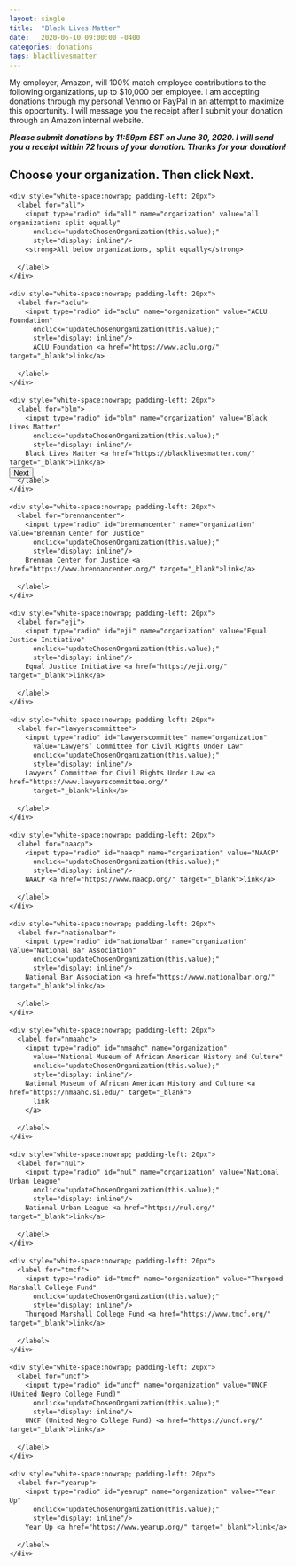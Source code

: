 ```yaml
---
layout: single
title:  "Black Lives Matter"
date:   2020-06-10 09:00:00 -0400
categories: donations
tags: blacklivesmatter
---
```


<script src="{{ base.url | prepend: site.url }}/assets/js/blm.js"></script>

My employer, Amazon, will 100% match employee contributions to the following organizations, up to $10,000 per employee. I am accepting donations through my personal Venmo or PayPal in an attempt to maximize this opportunity. I will message you the receipt after I submit your donation through an Amazon internal website.

***Please submit donations by 11:59pm EST on June 30, 2020.  I will send you a receipt within 72 hours of your donation. Thanks for your donation!***

<p>
<div id="form-surrounding-section" style="padding-bottom: 20px">
  <div id="step-0" style="height: 500px">
    <h2>Choose your organization. Then click Next.</h2>

    <div style="white-space:nowrap; padding-left: 20px">
      <label for="all">
        <input type="radio" id="all" name="organization" value="all organizations split equally" 
          onclick="updateChosenOrganization(this.value);"
          style="display: inline"/>
        <strong>All below organizations, split equally</strong>
      
      </label>
    </div>

    <div style="white-space:nowrap; padding-left: 20px">
      <label for="aclu">
        <input type="radio" id="aclu" name="organization" value="ACLU Foundation" 
          onclick="updateChosenOrganization(this.value);"
          style="display: inline"/>
          ACLU Foundation <a href="https://www.aclu.org/" target="_blank">link</a>
      
      </label>
    </div>

    <div style="white-space:nowrap; padding-left: 20px">
      <label for="blm">
        <input type="radio" id="blm" name="organization" value="Black Lives Matter"
          onclick="updateChosenOrganization(this.value);"
          style="display: inline"/>
        Black Lives Matter <a href="https://blacklivesmatter.com/" target="_blank">link</a>
      
      </label>
    </div>

    <div style="white-space:nowrap; padding-left: 20px">
      <label for="brennancenter">
        <input type="radio" id="brennancenter" name="organization" value="Brennan Center for Justice"
          onclick="updateChosenOrganization(this.value);"
          style="display: inline"/>
        Brennan Center for Justice <a href="https://www.brennancenter.org/" target="_blank">link</a>
      
      </label>
    </div>

    <div style="white-space:nowrap; padding-left: 20px">
      <label for="eji">
        <input type="radio" id="eji" name="organization" value="Equal Justice Initiative"
          onclick="updateChosenOrganization(this.value);"
          style="display: inline"/>
        Equal Justice Initiative <a href="https://eji.org/" target="_blank">link</a>
      
      </label>
    </div>

    <div style="white-space:nowrap; padding-left: 20px">
      <label for="lawyerscommittee">
        <input type="radio" id="lawyerscommittee" name="organization" 
          value="Lawyers’ Committee for Civil Rights Under Law" 
          onclick="updateChosenOrganization(this.value);"
          style="display: inline"/>
        Lawyers’ Committee for Civil Rights Under Law <a href="https://www.lawyerscommittee.org/" 
          target="_blank">link</a>
      
      </label>
    </div>

    <div style="white-space:nowrap; padding-left: 20px">
      <label for="naacp">
        <input type="radio" id="naacp" name="organization" value="NAACP" 
          onclick="updateChosenOrganization(this.value);"
          style="display: inline"/>
        NAACP <a href="https://www.naacp.org/" target="_blank">link</a>
      
      </label>
    </div>

    <div style="white-space:nowrap; padding-left: 20px">
      <label for="nationalbar">
        <input type="radio" id="nationalbar" name="organization" value="National Bar Association"
          onclick="updateChosenOrganization(this.value);"
          style="display: inline"/>
        National Bar Association <a href="https://www.nationalbar.org/" target="_blank">link</a>
      
      </label>
    </div>

    <div style="white-space:nowrap; padding-left: 20px">
      <label for="nmaahc">
        <input type="radio" id="nmaahc" name="organization" 
          value="National Museum of African American History and Culture" 
          onclick="updateChosenOrganization(this.value);"
          style="display: inline"/>
        National Museum of African American History and Culture <a href="https://nmaahc.si.edu/" target="_blank">
          link
        </a>
      
      </label>
    </div>

    <div style="white-space:nowrap; padding-left: 20px">
      <label for="nul">
        <input type="radio" id="nul" name="organization" value="National Urban League" 
          onclick="updateChosenOrganization(this.value);"
          style="display: inline"/>
        National Urban League <a href="https://nul.org/" target="_blank">link</a>
      
      </label>
    </div>

    <div style="white-space:nowrap; padding-left: 20px">
      <label for="tmcf">
        <input type="radio" id="tmcf" name="organization" value="Thurgood Marshall College Fund" 
          onclick="updateChosenOrganization(this.value);"
          style="display: inline"/>
        Thurgood Marshall College Fund <a href="https://www.tmcf.org/" target="_blank">link</a>
      
      </label>
    </div>

    <div style="white-space:nowrap; padding-left: 20px">
      <label for="uncf">
        <input type="radio" id="uncf" name="organization" value="UNCF (United Negro College Fund)" 
          onclick="updateChosenOrganization(this.value);"
          style="display: inline"/>
        UNCF (United Negro College Fund) <a href="https://uncf.org/" target="_blank">link</a>
      
      </label>
    </div>

    <div style="white-space:nowrap; padding-left: 20px">
      <label for="yearup">
        <input type="radio" id="yearup" name="organization" value="Year Up" 
          onclick="updateChosenOrganization(this.value);"
          style="display: inline"/>
        Year Up <a href="https://www.yearup.org/" target="_blank">link</a>
      
      </label>
    </div>
  </div> <!-- step-0 -->

  <div id="step-1" style="display: none">
    <h2>Enter your instagram or name (so I can send you a receipt). Then click Next.</h2>
    <input type="text" id="insta-name" placeholder="Instagram/Name" style="width: 50%;" 
      oninput="updateInstaSlashName(this.value);"/>
  </div>

  <div id="step-2" style="display: none">
    <h2>Click "Copy message to clipboard!" Then click Next.</h2>
    <button onclick="copyPromptToClipboard();">Copy message to clipboard!</button> 
    <span id="info-copied-span" style="display: none">Copied!</span>

    <textarea readonly id="donation-prompt" rows="3" cols="50">Please send my donation to (org). Please send the receipt to (insta).</textarea>
  </div> <!-- step-2 -->

  <div id="step-3" style="display: none">

    <h2>Open <a href="https://venmo.com" target="_blank">Venmo</a> and send your donation to <strong>@Curtis-Einsmann</strong>. Use the message you've already copied to your clipboard.</h2>

    If you <strong>don't</strong> have Venmo, click Next.

  </div> <!-- step-3 -->

  <div id="step-4" style="display: none">

    <h2>Don't have Venmo? Use the below button to donate with PayPal. Use the message you've already copied to your clipboard, when prompted (see the screenshot). You may have to go through some annoying captcha on mobile.</h2>

    <form action="https://www.paypal.com/cgi-bin/webscr" method="post" 
      target="_blank" style="background-color: inherit">
      <input type="hidden" name="cmd" value="_donations" />
      <input type="hidden" name="business" value="6R67F98LS379E" />
      <input type="hidden" name="item_name" value="Black Lives Matter Curtis Einsmann Match" />
      <input type="hidden" name="currency_code" value="USD" />
      <input type="image" src="https://www.paypalobjects.com/en_US/i/btn/btn_donate_LG.gif" 
        border="0" name="submit" title="Donate to Black Lives Matter Curtis Einsmann Match via PayPal" 
        alt="Donate with PayPal button" style="height: 50px"/>
      <img alt="" border="0" src="https://www.paypal.com/en_US/i/scr/pixel.gif" width="1" height="1" />
    </form>

    <img src="/assets/images/donate-paypal-blm.png" style="width: 60%;"/>
  </div> <!-- step 4 -->
  
</div>
</p>

<div style="padding-top: 5px; padding-bottom: 5px;">
<button id="prev-button" type="button" class="btn btn--inverse btn--x-large" onclick="updateState('prev')" style="display: none" >
  Previous
</button>
<button id="next-button" type="button" class="btn btn--success btn--x-large" onclick="updateState('next');">
  Next
</button>
</div>

